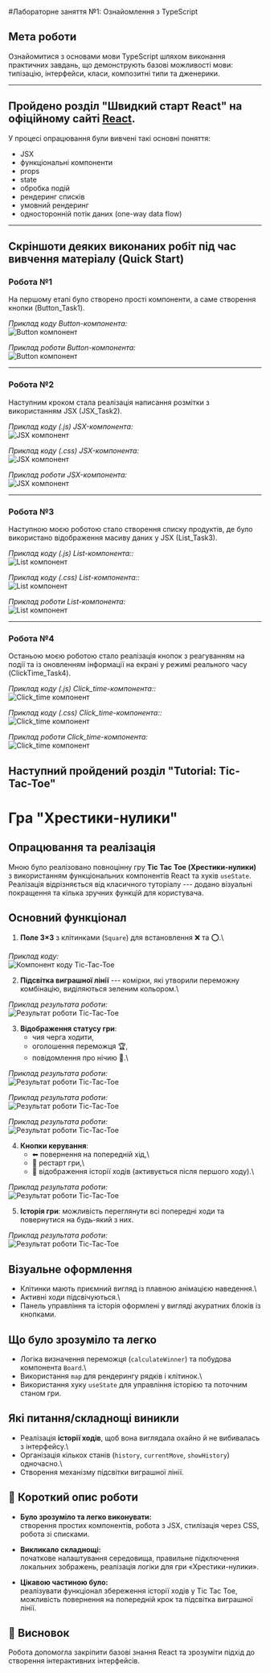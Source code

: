 ﻿﻿#Лабораторне заняття №1: Ознайомлення з TypeScript

## Мета роботи
Ознайомитися з основами мови TypeScript шляхом виконання практичних завдань, що демонструють базові можливості мови: типізацію, інтерфейси, класи, композитні типи та дженерики.

---
## Пройдено розділ **"Швидкий старт React"** на офіційному сайті [React](https://react.dev/learn).  
У процесі опрацювання були вивчені такі основні поняття:
- JSX  
- функціональні компоненти  
- props  
- state  
- обробка подій  
- рендеринг списків  
- умовний рендеринг  
- односторонній потік даних (one-way data flow)  

---

## Скріншоти деяких виконаних робіт під час вивчення матеріалу (Quick Start)

### Робота №1
На першому етапі було створено прості компоненти, а саме створення кнопки (Button_Task1).  

*Приклад коду Button-компонента:*  
![Button компонент](./screenshot/QuickStart/button1.png)

*Приклад роботи Button-компонента:*  
![Button компонент](./screenshot/QuickStart/button2.png)

---

### Робота №2  
Наступним кроком стала реалізація написання розмітки з використанням JSX (JSX_Task2).  

*Приклад коду (.js) JSX-компонента:*  
![JSX компонент](./screenshot/QuickStart/JSX1.png)

*Приклад коду (.css) JSX-компонента:*  
![JSX компонент](./screenshot/QuickStart/JSX2.png)

*Приклад роботи JSX-компонента:*  
![JSX компонент](./screenshot/QuickStart/JSX3.png)

---

### Робота №3  
Наступною моєю роботою стало створення списку продуктів, де було використано відображення масиву даних у JSX (List_Task3).

*Приклад коду (.js) List-компонента::*  
![List компонент](./screenshot/QuickStart/list1.png)

*Приклад коду (.css) List-компонента::*  
![List компонент](./screenshot/QuickStart/list2.png)

*Приклад роботи List-компонента:*  
![List компонент](./screenshot/QuickStart/list3.png)

---

### Робота №4  
Останьою моєю роботою стало реалізація кнопок з реагуванням на події та із оновленням інформації на екрані у режимі реального часу (ClickTime_Task4).

*Приклад коду (.js) Click_time-компонента::*  
![Click_time компонент](./screenshot/QuickStart/click_time1.png)

*Приклад коду (.css) Click_time-компонента::*  
![Click_time компонент](./screenshot/QuickStart/click_time2.png)

*Приклад роботи Click_time-компонента:*  
![Click_time компонент](./screenshot/QuickStart/click_time3.png)

## Наступний пройдений розділ **"Tutorial: Tic-Tac-Toe"**

# Гра "Хрестики-нулики"

## Опрацювання та реалізація

Мною було реалізовано повноцінну гру **Tic Tac Toe (Хрестики-нулики)** з
використанням функціональних компонентів React та хуків `useState`.\
Реалізація відрізняється від класичного туторіалу --- додано візуальні
покращення та кілька зручних функцій для користувача.

## Основний функціонал

1.  **Поле 3×3** з клітинками (`Square`) для встановлення ❌ та ⭕.\

*Приклад коду:*  
![Компонент коду Tic-Tac-Toe](./screenshot/Tic-Tac-Toe/Screenshot_1.png)

2.  **Підсвітка виграшної лінії** --- комірки, які утворили переможну
    комбінацію, виділяються зеленим кольором.\

*Приклад результата роботи:*  
![Результат роботи Tic-Tac-Toe](./screenshot/Tic-Tac-Toe/Screenshot_2.png)

3.  **Відображення статусу гри**:
    -   чия черга ходити,
    -   оголошення переможця 🏆,
    -   повідомлення про нічию 🤝.\

*Приклад результата роботи:*  
![Результат роботи Tic-Tac-Toe](./screenshot/Tic-Tac-Toe/Screenshot_3.png)

*Приклад результата роботи:*  
![Результат роботи Tic-Tac-Toe](./screenshot/Tic-Tac-Toe/Screenshot_4.png)

*Приклад результата роботи:*  
![Результат роботи Tic-Tac-Toe](./screenshot/Tic-Tac-Toe/Screenshot_5.png)

4.  **Кнопки керування**:
    -   ⬅ повернення на попередній хід,\
    -   🔄 рестарт гри,\
    -   📜 відображення історії ходів (активується після першого ходу).\

*Приклад результата роботи:*  
![Результат роботи Tic-Tac-Toe](./screenshot/Tic-Tac-Toe/Screenshot_6.png)

5.  **Історія гри**: можливість переглянути всі попередні ходи та
    повернутися на будь-який з них.

*Приклад результата роботи:*  
![Результат роботи Tic-Tac-Toe](./screenshot/Tic-Tac-Toe/Screenshot_7.png)

## Візуальне оформлення

-   Клітинки мають приємний вигляд із плавною анімацією наведення.\
-   Активні ходи підсвічуються.\
-   Панель управління та історія оформлені у вигляді акуратних блоків із
    кнопками.

## Що було зрозуміло та легко

-   Логіка визначення переможця (`calculateWinner`) та побудова
    компонента `Board`.\
-   Використання `map` для рендерингу рядків і клітинок.\
-   Використання хуку `useState` для управління історією та поточним
    станом гри.

## Які питання/складнощі виникли

-   Реалізація **історії ходів**, щоб вона виглядала охайно й не
    вибивалась з інтерфейсу.\
-   Організація кількох станів (`history`, `currentMove`, `showHistory`)
    одночасно.\
-   Створення механізму підсвітки виграшної лінії.

## 📝 Короткий опис роботи
- **Було зрозуміло та легко виконувати:**  
  створення простих компонентів, робота з JSX, стилізація через CSS, робота зі списками.
  
- **Викликало складнощі:**  
  початкове налаштування середовища, правильне підключення локальних зображень, реалізація логіки для гри «Хрестики-нулики».

- **Цікавою частиною було:**  
  реалізувати функціонал збереження історії ходів у Tic Tac Toe, можливість повернення на попередній крок та підсвітка виграшної лінії.

## 📌 Висновок
Робота допомогла закріпити базові знання React та зрозуміти підхід до створення інтерактивних інтерфейсів.
